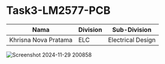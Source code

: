 # Task3-LM2577-PCB
| Nama  | Division        | Sub-Division  |
| ----- | ---------- | ---------- |
| Khrisna Nova Pratama  | ELC | Electrical Design |
![Screenshot 2024-11-29 200858](https://github.com/user-attachments/assets/345c8870-1d3e-4e77-bab9-ebfb13a5a601)
